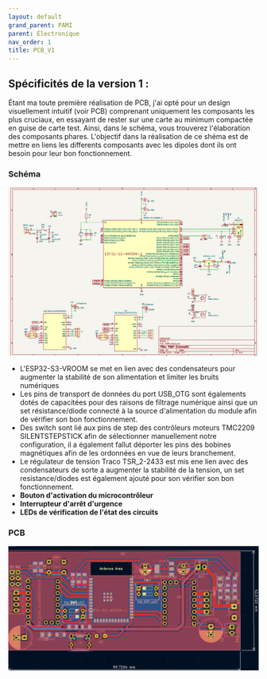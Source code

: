 ```yaml
---
layout: default
grand_parent: PAMI
parent: Électronique
nav_order: 1
title: PCB_V1
---
```


## Spécificités de la version 1 :

Étant ma toute première réalisation de PCB, j'ai opté pour un design visuellement intuitif (voir PCB) comprenant uniquement les composants les plus cruciaux, en essayant de rester sur une carte au minimum compactée en guise de carte test. Ainsi, dans le schéma, vous trouverez l'élaboration des composants phares.
L'objectif dans la réalisation de ce shéma est de mettre en liens les differents composants avec les dipoles dont ils ont besoin pour leur bon fonctionnement.

### Schéma

![Illustration schématique](../images/ShematicPAMI_V1.png)

- L'ESP32-S3-VROOM se met en lien avec des condensateurs pour augmenter la stabilité de son alimentation et limiter les bruits numériques
- Les pins de transport de données du port USB_OTG sont égalements dotés de capacitées pour des raisons de filtrage numérique ainsi que un set résistance/diode connecté à la source d'alimentation du module afin de vérifier son bon fonctionnement. 
- Des switch sont lié aux pins de step des contrôleurs moteurs TMC2209 SILENTSTEPSTICK afin de sélectionner manuellement notre configuration, il a également fallut déporter les pins des bobines magnétiques afin de les ordonnées en vue de leurs branchement.
- Le régulateur de tension Traco TSR_2-2433 est mis ene lien avec des condensateurs de sorte a augmenter la stabilité de la tension, un set resistance/diodes est également ajouté pour son vérifier son bon fonctionnement.
- **Bouton d'activation du microcontrôleur**
- **Interrupteur d'arrêt d'urgence**
- **LEDs de vérification de l'état des circuits**


### PCB

![Image PCB](../images/PCBPAMI_V1.png)
